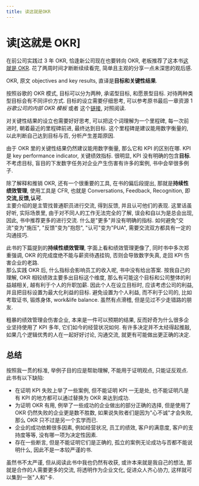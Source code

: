 ```yaml
---
title: 读这就是OKR
---
```


# 读[这就是 OKR]

在前公司实践过 3 年 OKR, 恰逢新公司现在也要转向 OKR, 老板推荐了这本书[这就是 OKR](https://yd.qq.com/web/reader/72332cb0716aecb27234506).
花了两周时间才断断续续看完, 简单且主观的分享一点未深思的观后感.

OKR, 原文 objectives and key results, 直译是**目标和关键性结果**.

按照谷歌的 OKR 模式, 目标可以分为两种, 承诺型目标, 和愿景型目标. 对待两种类型目标会有不同评价方式. 目标的设立需要仔细思考, 可以参考原书最后一章资源 1 _谷歌公司的内部 OKR 模板_ 或者 这个[链接](https://www.whatmatters.com/resources/google-okr-playbook), 对照阅读.

对关键性结果的设立也需要好好思考, 可以把这个词理解为一个里程碑, 每一次前进时, 朝着最近的里程碑前进, 最终达到目标. 这个里程碑是建议能用数字衡量的, 以此判断自己达到目标与否, 分析产生差距原因.

由于 OKR 里的关键性结果仍然建议能用数字衡量, 那么它和 KPI 的区别在哪. KPI 是 key performance indicator, 关键绩效指标. 很明显, KPI 没有明确的包含**目标**.  
不考虑目标, 盲目的下发数字任务对企业产生伤害有许多的案例, 书中会举很多例子.

除了解释和推销 OKR, 还有一个很重要的工具, 在书的偏后段提出, 那就是**持续性绩效管理**, 使用工具是 CFR, 也就是 Conversations, Feedback, Recognition, 即**交流,反馈,认可**.  
主要介绍的是主管找普通职员进行交流, 得到反馈, 并且认可他们的表现. 这里话虽好听, 实际场景里, 由于对不同人的工作无法完全的了解, 误会和自以为是总会出现, 因此, 书中推荐更多的进行交流. 什么是"更多"并没有明确的指标. 如何避免"交流"变为"施压", "反馈"变为"抱怨", "认可"变为"PUA", 需要交流双方都具有一定的沟通技巧.

此书的下篇提到的**持续性绩效管理**, 字面上看和绩效管理更像了, 同时书中多次郑重强调, OKR 的完成度绝不能与薪资待遇挂钩, 否则会导致数字失真, 走回 KPI 伤害企业的老路.  
那么实践 OKR 后, 什么指标会影响员工的收入呢, 书中没有给出答案. 按我自己的理解, OKR 相较绩效主要多出目标这个维度, 那么有可能这个目标和公司整体的利益越相关, 越有利于个人的升职加薪. 因此个人在设立目标时, 应该考虑公司的利益, 并且把目标设置为最大化利益的目标. 避免设置为个人利益, 而不利于公司的, 比如考取证书, 锻炼身体, work&life balance. 虽然有点滑稽, 但是见过不少走错路的朋友.

粗暴的绩效管理会伤害企业, 本来是一件可以预期的结果, 反而好奇为什么很多企业坚持使用了 KPI 多年, 它们如今的经营状况如何. 有许多决定并不太经得起推敲, 如果几个逻辑优秀的人在一起好好讨论, 沟通交流, 就更有可能做出更正确的决定.

## 总结

按照我一贯的标准, 举例子目的应是帮助理解, 不能用于证明观点, 只能证反观点.  
此书有以下缺陷:

- 在证明 KPI 失败上举了一些案例, 但不能证明 KPI 一无是处, 也不能证明凡是有 KPI 的地方都可以通过替换为 OKR 来达到成功.
- 为证明 OKR 有用, 例举了一些成功的企业做出的部分正确的选择, 但是使用了 OKR 仍然失败的企业更是数不胜数, 如果说失败者们是因为"心不诚"才会失败, 那么 OKR 只不过是另一个玄学而已.
- 企业的成功依赖很多因素, 例如经营状况, 员工的绩效, 客户的满意度, 客户的支持度等等, 没有哪一项为决定性因素.
- 存在一些断言, 但是不能证明它们是正确的, 孤立的案例无论成功与否都不能说明什么, 因此不是一本较严谨的书.

虽然书不太严谨, 但从阅读此书中我也仍然有收获, 或许本来就是我自己的想法, 那就是合作的人需要更多的交流, 将透明作为企业文化, 促进众人齐心协力, 这样就可以集到一张"人和"卡.
